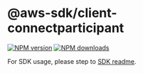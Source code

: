 # @aws-sdk/client-connectparticipant

[![NPM version](https://img.shields.io/npm/v/@aws-sdk/client-connectparticipant/beta.svg)](https://www.npmjs.com/package/@aws-sdk/client-connectparticipant)
[![NPM downloads](https://img.shields.io/npm/dm/@aws-sdk/client-connectparticipant.svg)](https://www.npmjs.com/package/@aws-sdk/client-connectparticipant)

For SDK usage, please step to [SDK readme](https://github.com/aws/aws-sdk-js-v3).
